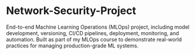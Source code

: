 # Network-Security-Project
End-to-end Machine Learning Operations (MLOps) project, including model development, versioning, CI/CD pipelines, deployment, monitoring, and automation. Built as part of my MLOps course to demonstrate real-world practices for managing production-grade ML systems.
